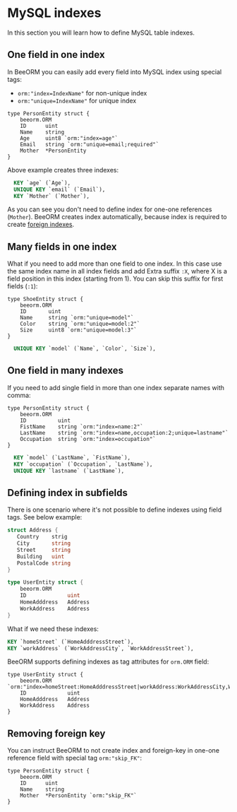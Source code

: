 # MySQL indexes

In this section you will learn how to define MySQL table indexes.

## One field in one index

In BeeORM you can easily add every field into MySQL index using special tags:
 * `orm:"index=IndexName"` for non-unique index
 * `orm:"unique=IndexName"` for unique index

```go{5-6}
type PersonEntity struct {
    beeorm.ORM
    ID      uint
    Name    string
    Age     uint8 `orm:"index=age"` 
    Email   string `orm:"unique=email;required"` 
    Mother  *PersonEntity
}
```

Above example creates three indexes:

```sql
  KEY `age` (`Age`),
  UNIQUE KEY `email` (`Email`),
  KEY `Mother` (`Mother`),
```


As you can see you don't need to define index for one-one references (`Mother`).
BeeORM creates index automatically, because index is required to create
[foreign indexes](https://dev.mysql.com/doc/refman/8.0/en/create-table-foreign-keys.html).

## Many fields in one index

What if you need to add more than one field to one index. In this case use the same index name
in all index fields and add Extra suffix `:X`, where X is a field 
position in this index (starting from 1). You can skip this suffix for first fields (`:1`):

```go{4-6}
type ShoeEntity struct {
    beeorm.ORM
    ID       uint
    Name     string `orm:"unique=model"`
    Color    string `orm:"unique=model:2"`
    Size     uint8 `orm:"unique=model:3"`
}
```

```sql
  UNIQUE KEY `model` (`Name`, `Color`, `Size`),
```

## One field in many indexes

If you need to add single field in more than one index separate names with comma:

```go{5-6}
type PersonEntity struct {
    beeorm.ORM
    ID          uint
    FistName    string `orm:"index=name:2"`
    LastName    string `orm:"index=name,occupation:2;unique=lastname"`
    Occupation  string `orm:"index=occupation"`
}
```

```sql
  KEY `model` (`LastName`, `FistName`),
  KEY `occupation` (`Occupation`, `LastName`),
  UNIQUE KEY `lastname` (`LastName`),
```

## Defining index in subfields 

There is one scenario where it's not possible to define
indexes using field tags. See below example:

```go
struct Address {
   Country    strig
   City       string
   Street     string
   Building   uint
   PostalCode string
}

type UserEntity struct {
    beeorm.ORM
    ID             uint
    HomeAdddress   Address
    WorkAddress    Address
}
```

What if we need these indexes:
```sql
KEY `homeStreet` (`HomeAdddressStreet`),
KEY `workAddress` (`WorkAddressCity`, `WorkAddressStreet`),
```

BeeORM supports defining indexes as tag attributes for `orm.ORM` field:

```go{2}
type UserEntity struct {
    beeorm.ORM     `orm:"index=homeStreet:HomeAdddressStreet|workAddress:WorkAddressCity,WorkAddressStreet"`
    ID             uint
    HomeAdddress   Address
    WorkAddress    Address
}
```

## Removing foreign key

You can instruct BeeORM to not create index
and foreign-key in one-one reference field with special tag `orm:"skip_FK"`:

```go{5}
type PersonEntity struct {
    beeorm.ORM
    ID      uint
    Name    string
    Mother  *PersonEntity `orm:"skip_FK"` 
}
